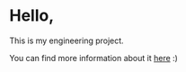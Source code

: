 # Hello,

This is my engineering project.

You can find more information about it [here](./Praca%20inżynierska%20-%20Nina%20U.pdf) :) 
